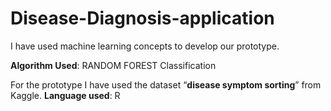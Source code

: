 # Disease-Diagnosis-application

I have used machine learning concepts to develop our prototype.

**Algorithm Used**: RANDOM FOREST Classification

For the prototype I have used the dataset “**disease symptom sorting**” from Kaggle.
**Language used**: R

